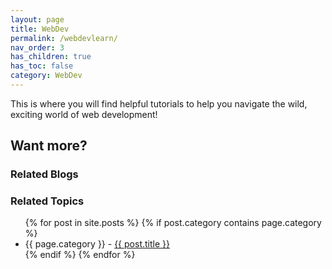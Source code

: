 ```yaml
---
layout: page
title: WebDev
permalink: /webdevlearn/
nav_order: 3
has_children: true
has_toc: false
category: WebDev
---
```


This is where you will find helpful tutorials to help you navigate the wild, exciting world of web development!

## Want more?

### Related Blogs

### Related Topics

<ul>
  {% for post in site.posts %}
    {% if post.category contains  page.category %}
      <li>
        <span>{{ page.category }} - </span><a href="{{ post.url }}">{{ post.title }}</a>
      </li>
    {% endif %}
  {% endfor %}
</ul>
